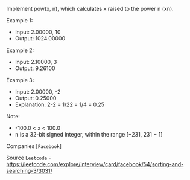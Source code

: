 Implement pow(x, n), which calculates x raised to the power n (xn).

Example 1:

- Input: 2.00000, 10
- Output: 1024.00000

Example 2:

- Input: 2.10000, 3
- Output: 9.26100

Example 3:

- Input: 2.00000, -2
- Output: 0.25000
- Explanation: 2-2 = 1/22 = 1/4 = 0.25

Note:
- -100.0 < x < 100.0
- n is a 32-bit signed integer, within the range [−231, 231 − 1]

Companies [`Facebook`]

Source `Leetcode` - https://leetcode.com/explore/interview/card/facebook/54/sorting-and-searching-3/3031/